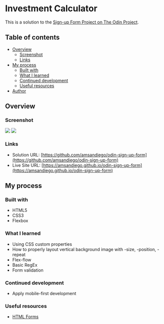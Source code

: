 # Investment Calculator

This is a solution to the [Sign-up Form Project on The Odin Project](https://www.theodinproject.com/lessons/node-path-intermediate-html-and-css-sign-up-form).

## Table of contents

- [Overview](#overview)
  - [Screenshot](#screenshot)
  - [Links](#links)
- [My process](#my-process)
  - [Built with](#built-with)
  - [What I learned](#what-i-learned)
  - [Continued development](#continued-development)
  - [Useful resources](#useful-resources)
- [Author](#author)

## Overview

### Screenshot

![](./assets/screenshot-desktop.png)
![](./assets/screenshot-mobile.png)

### Links

- Solution URL: [https://github.com/amsandiego/odin-sign-up-form](https://github.com/amsandiego/odin-sign-up-form)
- Live Site URL: [https://amsandiego.github.io/odin-sign-up-form](https://amsandiego.github.io/odin-sign-up-form)

## My process

### Built with

- HTML5
- CSS3
- Flexbox

### What I learned

- Using CSS custom properties
- How to properly layout vertical background image with -size, -position, -repeat
- Flex-flow
- Basic RegEx
- Form validation

### Continued development

- Apply mobile-first development

### Useful resources

- [HTML Forms](https://internetingishard.netlify.app/html-and-css/forms/index.html)
